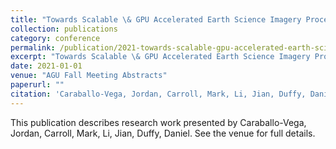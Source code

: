 ```yaml
---
title: "Towards Scalable \& GPU Accelerated Earth Science Imagery Processing: An AI/ML Case Study"
collection: publications
category: conference
permalink: /publication/2021-towards-scalable-gpu-accelerated-earth-science-imagery-processing-an-aiml-case-study
excerpt: "Towards Scalable \& GPU Accelerated Earth Science Imagery Processing: An AI/ML Case Study by Caraballo-Vega, Jordan et al."
date: 2021-01-01
venue: "AGU Fall Meeting Abstracts"
paperurl: ""
citation: 'Caraballo-Vega, Jordan, Carroll, Mark, Li, Jian, Duffy, Daniel (2021). "Towards Scalable \& GPU Accelerated Earth Science Imagery Processing: An AI/ML Case Study." <i>AGU Fall Meeting Abstracts</i>.'
---
```


This publication describes research work presented by Caraballo-Vega, Jordan, Carroll, Mark, Li, Jian, Duffy, Daniel. See the venue for full details.
